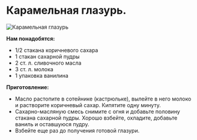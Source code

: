 # Карамельная глазурь.
![Карамельная глазурь](/images/Kulinar/Desert/glazur_caramel.jpg 'Карамельная глазурь')

**Нам понадобятся:**

- 1/2 стакана коричневого сахара
- 1 стакан сахарной пудры
- 2 ст. л. сливочного масла
- 3 ст. л. молока
- 1 упаковка ванилина

**Приготовление:**

- Масло растопите в сотейнике (кастрюльке), вылейте в него молоко и растворите коричневый сахар. Кипятите одну минуту.
- Сахарно-масляную смесь снимите с огня и добавьте половину стакана сахарной пудры. Хорошо взбейте, охладите, добавьте ваниль и оставшуюся пудру.
- Взбейте еще раз до получения готовой глазури.
